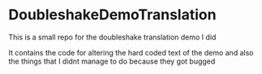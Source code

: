 # DoubleshakeDemoTranslation

This is a small repo for the doubleshake translation demo I did


It contains the code for altering the hard coded text of the demo and also the things that I didnt manage to do because they got bugged 

